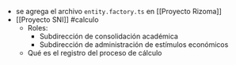 - se agrega el archivo `entity.factory.ts` en [[Proyecto Rizoma]]
- [[Proyecto SNI]] #calculo
	- Roles:
		- Subdirección de consolidación académica
		- Subdirección de administración de estímulos económicos
	- Qué es el registro del proceso de cálculo